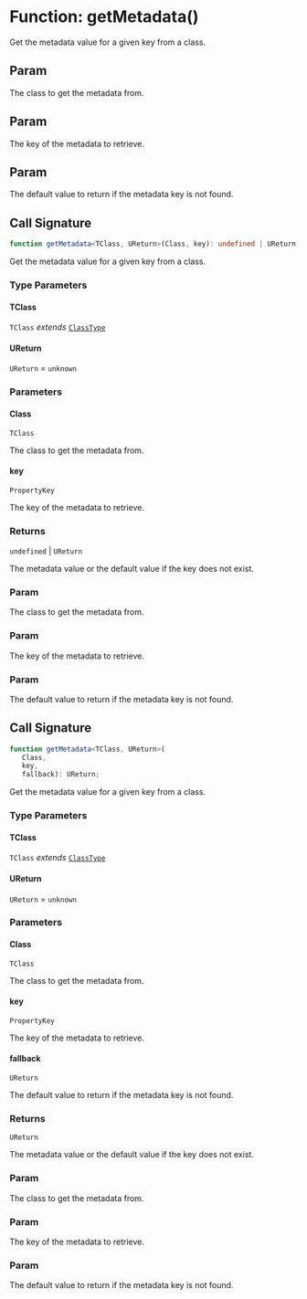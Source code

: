 # Function: getMetadata()

Get the metadata value for a given key from a class.

## Param

The class to get the metadata from.

## Param

The key of the metadata to retrieve.

## Param

The default value to return if the metadata key is not found.

## Call Signature

```ts
function getMetadata<TClass, UReturn>(Class, key): undefined | UReturn;
```

Get the metadata value for a given key from a class.

### Type Parameters

#### TClass

`TClass` *extends* [`ClassType`](../../../declarations/type-aliases/ClassType.md)

#### UReturn

`UReturn` = `unknown`

### Parameters

#### Class

`TClass`

The class to get the metadata from.

#### key

`PropertyKey`

The key of the metadata to retrieve.

### Returns

`undefined` \| `UReturn`

The metadata value or the default value if the key does not exist.

### Param

The class to get the metadata from.

### Param

The key of the metadata to retrieve.

### Param

The default value to return if the metadata key is not found.

## Call Signature

```ts
function getMetadata<TClass, UReturn>(
   Class, 
   key, 
   fallback): UReturn;
```

Get the metadata value for a given key from a class.

### Type Parameters

#### TClass

`TClass` *extends* [`ClassType`](../../../declarations/type-aliases/ClassType.md)

#### UReturn

`UReturn` = `unknown`

### Parameters

#### Class

`TClass`

The class to get the metadata from.

#### key

`PropertyKey`

The key of the metadata to retrieve.

#### fallback

`UReturn`

The default value to return if the metadata key is not found.

### Returns

`UReturn`

The metadata value or the default value if the key does not exist.

### Param

The class to get the metadata from.

### Param

The key of the metadata to retrieve.

### Param

The default value to return if the metadata key is not found.
